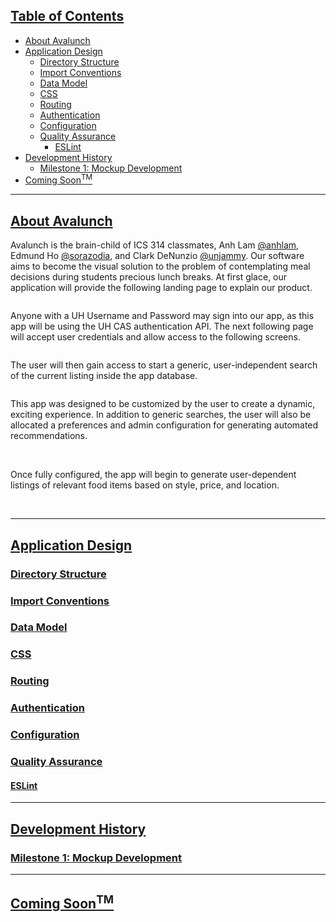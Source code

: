 ## [Table of Contents](#table-of-contents)<a name="table-of-contents"></a>
- [About Avalunch](#about-avalunch)
- [Application Design](#application-design)
  - [Directory Structure](#directory-structure)
  - [Import Conventions](#import-conventions)
  - [Data Model](#data-model)
  - [CSS](#css)
  - [Routing](#routing)
  - [Authentication](#authentication)
  - [Configuration](#configuration)
  - [Quality Assurance](#quality-assurance)
    - [ESLint](#eslint)
- [Development History](#history)
  - [Milestone 1: Mockup Development](#milestone1)
- [Coming Soon<sup>TM</sup>](#soon)

<hr>

## [About Avalunch](#about-avalunch)<a name="about-avalunch"></a>


Avalunch is the brain-child of ICS 314 classmates, Anh Lam [@anhlam](https://github.com/anhlam), Edmund Ho [@sorazodia](https://github.com/sorazodia), and Clark DeNunzio [@unjammy](https://github.com/unjammy).
Our software aims to become the visual solution to the problem of contemplating meal decisions during students precious lunch breaks.
At first glace, our application will provide the following landing page to explain our product.

<img class="ui centered medium image" src="">

Anyone with a UH Username and Password may sign into our app, as this app will be using the UH CAS authentication API.
The next following page will accept user credentials and allow access to the following screens.

<img class="ui centered medium image" src="">

The user will then gain access to start a generic, user-independent search of the current listing inside the app database.

<img class="ui centered medium image" src="">

This app was designed to be customized by the user to create a dynamic, exciting experience. In addition to generic searches, the user will also be allocated a preferences and admin configuration for generating automated recommendations.

<img class="ui centered medium image" src="">
<img class="ui centered medium image" src="">

Once fully configured, the app will begin to generate user-dependent listings of relevant food items based on style, price, and location.

<img class="ui centered medium image" src="">
<img class="ui centered medium image" src="">

<hr>

## [Application Design](#application-design)<a name="application-design"></a>

### [Directory Structure](#directory-structure)<a name="directory-structure"></a>

### [Import Conventions](#import-conventions)<a name="import-conventions"></a>

### [Data Model](#data-model)<a name="data-model"></a>

### [CSS](#css)<a name="css"></a>

### [Routing](#routing)<a name="routing"></a>

### [Authentication](#authentication)<a name="authentication"></a>

### [Configuration](#configuration)<a name="configuration"></a>

### [Quality Assurance](#quality-assurance)<a name="quality-assurance"></a>

#### [ESLint](#eslint)<a name="eslint"></a>

<hr>

## [Development History](#history)<a name="history"></a>

### [Milestone 1: Mockup Development](#milestone1)<a name="milestone1"></a>

<hr>

## [Coming Soon<sup>TM</sup>](#soon)<a name="soon"></a>
